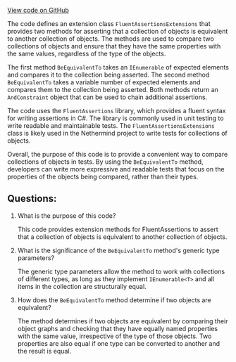 [View code on GitHub](https://github.com/NethermindEth/nethermind/src/Nethermind/Nethermind.Core.Test/FluentAssertionsExtensions.cs)

The code defines an extension class `FluentAssertionsExtensions` that provides two methods for asserting that a collection of objects is equivalent to another collection of objects. The methods are used to compare two collections of objects and ensure that they have the same properties with the same values, regardless of the type of the objects. 

The first method `BeEquivalentTo` takes an `IEnumerable` of expected elements and compares it to the collection being asserted. The second method `BeEquivalentTo` takes a variable number of expected elements and compares them to the collection being asserted. Both methods return an `AndConstraint` object that can be used to chain additional assertions.

The code uses the `FluentAssertions` library, which provides a fluent syntax for writing assertions in C#. The library is commonly used in unit testing to write readable and maintainable tests. The `FluentAssertionsExtensions` class is likely used in the Nethermind project to write tests for collections of objects.

Overall, the purpose of this code is to provide a convenient way to compare collections of objects in tests. By using the `BeEquivalentTo` method, developers can write more expressive and readable tests that focus on the properties of the objects being compared, rather than their types.
## Questions: 
 1. What is the purpose of this code?
    
    This code provides extension methods for FluentAssertions to assert that a collection of objects is equivalent to another collection of objects.

2. What is the significance of the `BeEquivalentTo` method's generic type parameters?
    
    The generic type parameters allow the method to work with collections of different types, as long as they implement `IEnumerable<T>` and all items in the collection are structurally equal.

3. How does the `BeEquivalentTo` method determine if two objects are equivalent?
    
    The method determines if two objects are equivalent by comparing their object graphs and checking that they have equally named properties with the same value, irrespective of the type of those objects. Two properties are also equal if one type can be converted to another and the result is equal.